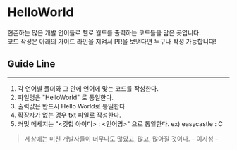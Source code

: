 # HelloWorld
 현존하는 많은 개발 언어들로 헬로 월드를 출력하는 코드들을 담은 곳입니다.
 <br>
 코드 작성은 아래의 가이드 라인을 지켜서 PR을 보낸다면 누구나 작성 가능합니다!

## Guide Line
---
1. 각 언어별 폴더와 그 안에 언어에 맞는 코드를 작성한다.
2. 파일명은 "HelloWorld" 로 통일한다.
3. 출력값은 반드시 Hello World로 통일한다.
4. 확장자가 없는 경우 txt 파일로 작성한다.
5. 커밋 메세지는 "<깃헙 아이디> : <언어명>" 으로 통일한다. ex) easycastle : C

> 세상에는 미친 개발자들이 너무나도 많았고, 많고, 많아질 것이다. 
>                                                   - 이지성 -
